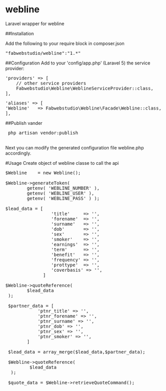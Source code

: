 # webline
Laravel wrapper for webline

##Installation

Add the following to your require block in composer.json

<pre>
"fabwebstudio/webline":"1.*"
</pre>

##Configuration
Add to your 'config/app.php' (Laravel 5) the service provider:

<pre>
'providers' => [
    // other service providers
    Fabwebstudio\Webline\WeblineServiceProvider::class,
],
</pre>

<pre>
'aliases' => [
'Webline'   => Fabwebstudio\Webline\Facade\Webline::class,
],
</pre>


##Publish vander
<pre>
 php artisan vendor:publish
  </pre>

Next you can modify the generated configuration file webline.php accordingly.

#Usage
Create object of webline classe to call the api

<pre>
$Webline    = new Webline();

$Webline->generateToken(
        getenv( 'WEBLINE_NUMBER' ),
        getenv( 'WEBLINE_USER' ),
        getenv( 'WEBLINE_PASS' ) );

$lead_data = [
                 'title'     => '',
                 'forename'  => '',
                 'surname'   => '',
                 'dob'       => '',
                 'sex'       => '',
                 'smoker'    => '',
                 'earnings'  => '',
                 'term'      => '',
                 'benefit'   => '',
                 'frequency' => '',
                 'prottype'  => '',
                 'coverbasis' => '',
              ]

$Webline->quoteReference(
        $lead_data
 );

 $partner_data = [
            'ptnr_title' => '',
            'ptnr_forename' => '',
            'ptnr_surname' => '',
            'ptnr_dob' => '',
            'ptnr_sex' => '',
            'ptnr_smoker' => '',
        ]

 $lead_data = array_merge($lead_data,$partner_data);

 $Webline->quoteReference(
         $lead_data
  );

 $quote_data = $Webline->retrieveQuoteCommand();

</pre>

